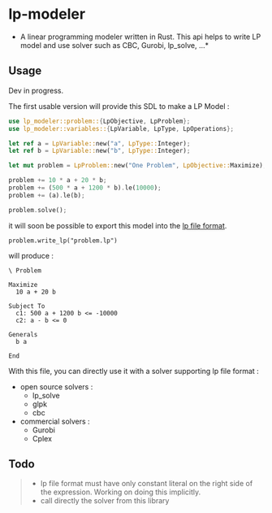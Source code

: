# lp-modeler
* A linear programming modeler written in Rust. This api helps to write LP model and use solver such as CBC, Gurobi, lp\_solve, ...*

## Usage
Dev in progress.


The first usable version will provide this SDL to make a LP Model :
```rust
use lp_modeler::problem::{LpObjective, LpProblem};
use lp_modeler::variables::{LpVariable, LpType, LpOperations};

let ref a = LpVariable::new("a", LpType::Integer);
let ref b = LpVariable::new("b", LpType::Integer);

let mut problem = LpProblem::new("One Problem", LpObjective::Maximize);

problem += 10 * a + 20 * b;
problem += (500 * a + 1200 * b).le(10000);
problem += (a).le(b);

problem.solve();
```

it will soon be possible to export this model 
into the [lp file format](https://www.gurobi.com/documentation/6.5/refman/lp_format.html "lp file format on Gurobi website"). 

```
problem.write_lp("problem.lp") 
```

will produce :

```
\ Problem

Maximize
  10 a + 20 b

Subject To
  c1: 500 a + 1200 b <= -10000
  c2: a - b <= 0

Generals
  b a 

End
```

With this file, you can directly use it 
with a solver supporting lp file format :
* open source solvers :
    * lp_solve
    * glpk
    * cbc
* commercial solvers :
    * Gurobi
    * Cplex
    
## Todo
>* lp file format must have only constant literal on the right side of
   the expression. Working on doing this implicitly.
>* call directly the solver from this library

